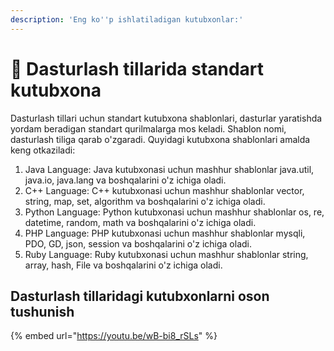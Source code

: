 ```yaml
---
description: 'Eng ko''p ishlatiladigan kutubxonlar:'
---
```


# 👋  Dasturlash tillarida standart kutubxona

Dasturlash tillari uchun standart kutubxona shablonlari, dasturlar yaratishda yordam beradigan standart qurilmalarga mos keladi. Shablon nomi, dasturlash tiliga qarab o'zgaradi. Quyidagi kutubxona shablonlari amalda keng otkaziladi:

1. Java Language: Java kutubxonasi uchun mashhur shablonlar java.util, java.io, java.lang va boshqalarini o'z ichiga oladi.
2. C++ Language: C++ kutubxonasi uchun mashhur shablonlar vector, string, map, set, algorithm va boshqalarini o'z ichiga oladi.
3. Python Language: Python kutubxonasi uchun mashhur shablonlar os, re, datetime, random, math va boshqalarini o'z ichiga oladi.
4. PHP Language: PHP kutubxonasi uchun mashhur shablonlar mysqli, PDO, GD, json, session va boshqalarini o'z ichiga oladi.
5. Ruby Language: Ruby kutubxonasi uchun mashhur shablonlar string, array, hash, File va boshqalarini o'z ichiga oladi.

## Dasturlash tillaridagi kutubxonlarni oson tushunish

{% embed url="https://youtu.be/wB-bi8_rSLs" %}
